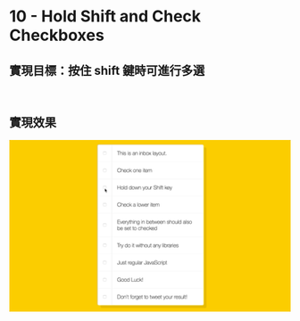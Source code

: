 # 10 - Hold Shift and Check Checkboxes

## 實現目標：按住 shift 鍵時可進行多選

<br>

## 實現效果

![](../Demo/10.gif)
